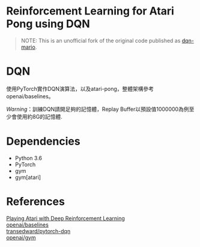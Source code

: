 # Reinforcement Learning for Atari Pong using DQN

> NOTE:
This is an unofficial fork of the original code published as [dqn-mario](https://github.com/nailo2c/dqn-mario).

# DQN

使用PyTorch實作DQN演算法，以及atari-pong，整體架構參考openai/baselines。

*Warning*：訓練DQN請開足夠的記憶體，Replay Buffer以預設值1000000為例至少會使用約8G的記憶體.
# Dependencies

* Python 3.6
* PyTorch
* gym
* gym[atari]

# References

[Playing Atari with Deep Reinforcement Learning](https://www.cs.toronto.edu/~vmnih/docs/dqn.pdf)  
[openai/baselines](https://github.com/openai/baselines)  
[transedward/pytorch-dqn](https://github.com/transedward/pytorch-dqn)  
[openai/gym](https://github.com/openai/gym)  